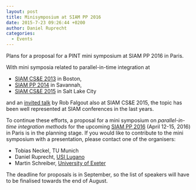 ```yaml
---
layout: post
title: Minisymposium at SIAM PP 2016
date: 2015-7-23 09:26:44 +0200
author: Daniel Ruprecht
categories:
  - Events
---
```

Plans for a proposal for a PINT mini symposium at SIAM PP 2016 in Paris.

<!--more-->
With mini symposia related to parallel-in-time integration at

- [SIAM CS&E 2013](http://meetings.siam.org/sess/dsp_programsess.cfm?SESSIONCODE=15471) in Boston, 
- [SIAM PP 2014](http://meetings.siam.org/sess/dsp_programsess.cfm?SESSIONCODE=17906) in Savannah, 
- [SIAM CS&E 2015](http://meetings.siam.org/sess/dsp_programsess.cfm?SESSIONCODE=19996) in Salt Lake City 

and an [invited talk](https://www.pathlms.com/siam/courses/1043/sections/1256) by Rob Falgout also at SIAM CS&E 2015, the topic has been well represented at SIAM conferences in the last years.

To continue these efforts, a proposal for a mini symposium on *parallel-in-time integration methods* for the upcoming [SIAM PP 2016](http://www.siam.org/meetings/pp16/) (April 12-15, 2016) in Paris is in the planning stage. If you would like to contribute to the mini symposium with a presentation, please contact one of the organisers:

- Tobias Neckel, TU Munich
- Daniel Ruprecht, [USI Lugano](/groups/usi.html)
- Martin Schreiber, [University of Exeter](http://www.parallelintime.org/groups/uoe.html)

The deadline for proposals is in September, so the list of speakers will have to be finalised towards the end of August.